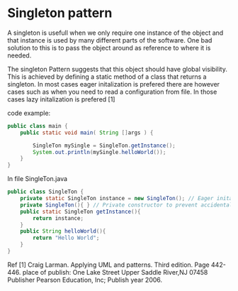 # Singleton pattern
A singleton is usefull when we only require one instance of the object and that instance is used by many
different parts of the software.
One bad solution to this is to pass the object around as reference to where it is needed.
  
The singleton Pattern suggests that this object should have global visibility.
This is achieved by defining a static method of a class that returns a singleton. In most cases eager initalization is prefered there are however cases such as when you need to read a configuration from file. In those cases lazy initalization is prefered [1]
  

code example:
```Java
public class main {
    public static void main( String []args ) {

        SingleTon mySingle = SingleTon.getInstance();
        System.out.println(mySingle.helloWorld());
    }
}
```
In file SingleTon.java
```Java
public class SingleTon {
    private static SingleTon instance = new SingleTon(); // Eager initalization.
    private SingleTon(){ } // Private constructor to prevent accidental reflection (creating a new singleton instance with new)
    public static SingleTon getInstance(){
        return instance;
    }
    public String helloWorld(){
        return "Hello World";
    }
}

```

Ref
[1] Craig Larman. Applying UML and patterns. Third edition. Page 442-446. place of publish: One Lake Street Upper Saddle River,NJ 07458 Publisher Pearson Education, Inc; Publish year 2006.


